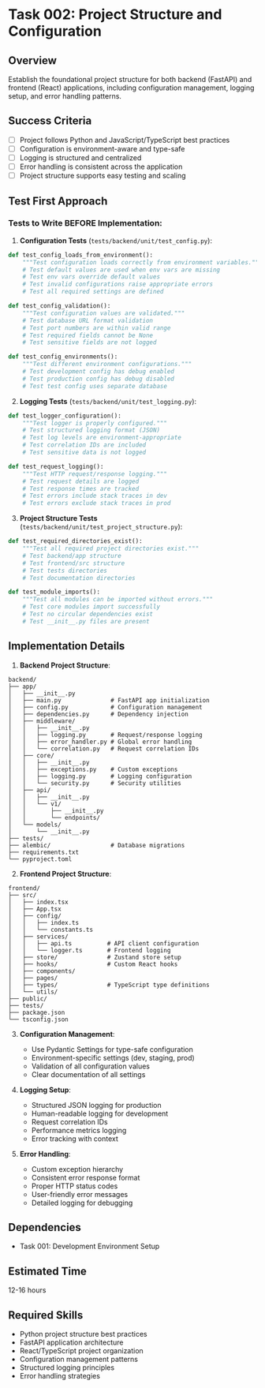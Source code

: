 # Task 002: Project Structure and Configuration

## Overview
Establish the foundational project structure for both backend (FastAPI) and frontend (React) applications, including configuration management, logging setup, and error handling patterns.

## Success Criteria
- [ ] Project follows Python and JavaScript/TypeScript best practices
- [ ] Configuration is environment-aware and type-safe
- [ ] Logging is structured and centralized
- [ ] Error handling is consistent across the application
- [ ] Project structure supports easy testing and scaling

## Test First Approach

### Tests to Write BEFORE Implementation:

1. **Configuration Tests** (`tests/backend/unit/test_config.py`):
```python
def test_config_loads_from_environment():
    """Test configuration loads correctly from environment variables."""
    # Test default values are used when env vars are missing
    # Test env vars override default values
    # Test invalid configurations raise appropriate errors
    # Test all required settings are defined

def test_config_validation():
    """Test configuration values are validated."""
    # Test database URL format validation
    # Test port numbers are within valid range
    # Test required fields cannot be None
    # Test sensitive fields are not logged

def test_config_environments():
    """Test different environment configurations."""
    # Test development config has debug enabled
    # Test production config has debug disabled
    # Test test config uses separate database
```

2. **Logging Tests** (`tests/backend/unit/test_logging.py`):
```python
def test_logger_configuration():
    """Test logger is properly configured."""
    # Test structured logging format (JSON)
    # Test log levels are environment-appropriate
    # Test correlation IDs are included
    # Test sensitive data is not logged

def test_request_logging():
    """Test HTTP request/response logging."""
    # Test request details are logged
    # Test response times are tracked
    # Test errors include stack traces in dev
    # Test errors exclude stack traces in prod
```

3. **Project Structure Tests** (`tests/backend/unit/test_project_structure.py`):
```python
def test_required_directories_exist():
    """Test all required project directories exist."""
    # Test backend/app structure
    # Test frontend/src structure
    # Test tests directories
    # Test documentation directories

def test_module_imports():
    """Test all modules can be imported without errors."""
    # Test core modules import successfully
    # Test no circular dependencies exist
    # Test __init__.py files are present
```

## Implementation Details

1. **Backend Project Structure**:
```
backend/
├── app/
│   ├── __init__.py
│   ├── main.py              # FastAPI app initialization
│   ├── config.py            # Configuration management
│   ├── dependencies.py      # Dependency injection
│   ├── middleware/
│   │   ├── __init__.py
│   │   ├── logging.py       # Request/response logging
│   │   ├── error_handler.py # Global error handling
│   │   └── correlation.py   # Request correlation IDs
│   ├── core/
│   │   ├── __init__.py
│   │   ├── exceptions.py    # Custom exceptions
│   │   ├── logging.py       # Logging configuration
│   │   └── security.py      # Security utilities
│   ├── api/
│   │   ├── __init__.py
│   │   └── v1/
│   │       ├── __init__.py
│   │       └── endpoints/
│   └── models/
│       └── __init__.py
├── tests/
├── alembic/                 # Database migrations
├── requirements.txt
└── pyproject.toml
```

2. **Frontend Project Structure**:
```
frontend/
├── src/
│   ├── index.tsx
│   ├── App.tsx
│   ├── config/
│   │   ├── index.ts
│   │   └── constants.ts
│   ├── services/
│   │   ├── api.ts          # API client configuration
│   │   └── logger.ts       # Frontend logging
│   ├── store/              # Zustand store setup
│   ├── hooks/              # Custom React hooks
│   ├── components/
│   ├── pages/
│   ├── types/              # TypeScript type definitions
│   └── utils/
├── public/
├── tests/
├── package.json
└── tsconfig.json
```

3. **Configuration Management**:
   - Use Pydantic Settings for type-safe configuration
   - Environment-specific settings (dev, staging, prod)
   - Validation of all configuration values
   - Clear documentation of all settings

4. **Logging Setup**:
   - Structured JSON logging for production
   - Human-readable logging for development
   - Request correlation IDs
   - Performance metrics logging
   - Error tracking with context

5. **Error Handling**:
   - Custom exception hierarchy
   - Consistent error response format
   - Proper HTTP status codes
   - User-friendly error messages
   - Detailed logging for debugging

## Dependencies
- Task 001: Development Environment Setup

## Estimated Time
12-16 hours

## Required Skills
- Python project structure best practices
- FastAPI application architecture
- React/TypeScript project organization
- Configuration management patterns
- Structured logging principles
- Error handling strategies

